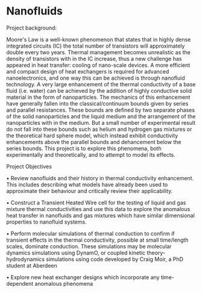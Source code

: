 # Nanofluids

Project background:

Moore's Law is a well-known phenomenon that states that in highly dense integrated circuits (IC) the total number of transistors will approximately double every two years. Thermal management becomes unrealistic as the density of transistors with in the IC increase, thus a new challenge has appeared in heat transfer: cooling of nano-scale devices. A more efficient and compact design of heat exchangers is required for advanced nanoelectronics, and one way this can be achieved is through nanofluid technology. A very large enhancement of the thermal conductivity of a base fluid (i.e. water) can be achieved by the addition of highly conductive solid material in the form of nanoparticles. The mechanics of this enhancement have generally fallen into the classical/continuum bounds given by series and parallel resistances. These bounds are defined by two separate phases of the solid nanoparticles and the liquid medium and the arrangement of the nanoparticles with in the medium. But a small number of experimental result do not fall into these bounds such as helium and hydrogen gas mixtures or the theoretical hard sphere model, which instead exhibit conductivity enhancements above the parallel bounds and dehancement below the series bounds. This project is to explore this phenomena, both experimentally and theoretically, and to attempt to model its effects.

Project Objectives

• Review nanofluids and their history in thermal conductivity enhancement. This includes describing what models have already been used to approximate their behaviour and critically review their applicability.

•	Construct a Transient Heated Wire cell for the testing of liquid and gas mixture thermal conductivities and use this data to explore the anomalous heat transfer in nanofluids and gas mixtures which have similar dimensional properties to nanofluid systems.

• Perform molecular simulations of thermal conduction to confirm if transient effects in the thermal conductivity, possible at small time/length scales, dominate conduction. These simulations may be molecular dynamics simulations using DynamO, or coupled kinetic theory-hydrodynamics simulations using code developed by Craig Moir, a PhD student at Aberdeen

•	Explore new heat exchanger designs which incorporate any time-dependent anomalous phenomena
